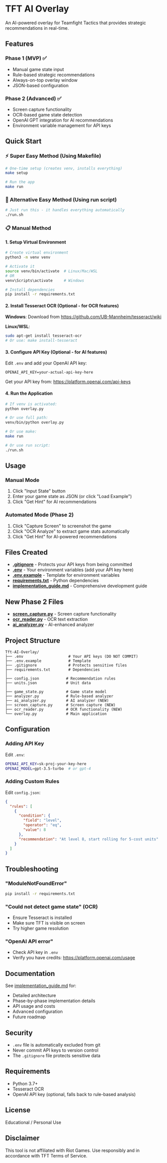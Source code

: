 # TFT AI Overlay

An AI-powered overlay for Teamfight Tactics that provides strategic recommendations in real-time.

## Features

### Phase 1 (MVP) ✅
- Manual game state input
- Rule-based strategic recommendations
- Always-on-top overlay window
- JSON-based configuration

### Phase 2 (Advanced) ✅
- Screen capture functionality
- OCR-based game state detection
- OpenAI GPT integration for AI recommendations
- Environment variable management for API keys

## Quick Start

### ⚡ Super Easy Method (Using Makefile)

```bash
# One-time setup (creates venv, installs everything)
make setup

# Run the app
make run
```

### 🚀 Alternative Easy Method (Using run script)

```bash
# Just run this - it handles everything automatically
./run.sh
```

### 📋 Manual Method

#### 1. Setup Virtual Environment

```bash
# Create virtual environment
python3 -m venv venv

# Activate it
source venv/bin/activate  # Linux/Mac/WSL
# OR
venv\Scripts\activate     # Windows

# Install dependencies
pip install -r requirements.txt
```

#### 2. Install Tesseract OCR (Optional - for OCR features)

**Windows**: Download from https://github.com/UB-Mannheim/tesseract/wiki

**Linux/WSL**:
```bash
sudo apt-get install tesseract-ocr
# Or use: make install-tesseract
```

#### 3. Configure API Key (Optional - for AI features)

Edit `.env` and add your OpenAI API key:
```
OPENAI_API_KEY=your-actual-api-key-here
```

Get your API key from: https://platform.openai.com/api-keys

#### 4. Run the Application

```bash
# If venv is activated:
python overlay.py

# Or use full path:
venv/bin/python overlay.py

# Or use make:
make run

# Or use run script:
./run.sh
```

## Usage

### Manual Mode
1. Click "Input State" button
2. Enter your game state as JSON (or click "Load Example")
3. Click "Get Hint" for AI recommendations

### Automated Mode (Phase 2)
1. Click "Capture Screen" to screenshot the game
2. Click "OCR Analyze" to extract game stats automatically
3. Click "Get Hint" for AI-powered recommendations

## Files Created

- **[.gitignore](.gitignore)** - Protects your API keys from being committed
- **[.env](.env)** - Your environment variables (add your API key here)
- **[.env.example](.env.example)** - Template for environment variables
- **[requirements.txt](requirements.txt)** - Python dependencies
- **[implementation_guide.md](implementation_guide.md)** - Comprehensive development guide

## New Phase 2 Files

- **[screen_capture.py](screen_capture.py)** - Screen capture functionality
- **[ocr_reader.py](ocr_reader.py)** - OCR text extraction
- **[ai_analyzer.py](ai_analyzer.py)** - AI-enhanced analyzer

## Project Structure

```
Tft-AI-Overlay/
├── .env                    # Your API keys (DO NOT COMMIT)
├── .env.example            # Template
├── .gitignore              # Protects sensitive files
├── requirements.txt        # Dependencies
│
├── config.json            # Recommendation rules
├── units.json             # Unit data
│
├── game_state.py          # Game state model
├── analyzer.py            # Rule-based analyzer
├── ai_analyzer.py         # AI analyzer (NEW)
├── screen_capture.py      # Screen capture (NEW)
├── ocr_reader.py          # OCR functionality (NEW)
└── overlay.py             # Main application
```

## Configuration

### Adding API Key

Edit `.env`:
```bash
OPENAI_API_KEY=sk-proj-your-key-here
OPENAI_MODEL=gpt-3.5-turbo  # or gpt-4
```

### Adding Custom Rules

Edit `config.json`:
```json
{
  "rules": [
    {
      "condition": {
        "field": "level",
        "operator": "eq",
        "value": 8
      },
      "recommendation": "At level 8, start rolling for 5-cost units"
    }
  ]
}
```

## Troubleshooting

### "ModuleNotFoundError"
```bash
pip install -r requirements.txt
```

### "Could not detect game state" (OCR)
- Ensure Tesseract is installed
- Make sure TFT is visible on screen
- Try higher game resolution

### "OpenAI API error"
- Check API key in `.env`
- Verify you have credits: https://platform.openai.com/usage

## Documentation

See [implementation_guide.md](implementation_guide.md) for:
- Detailed architecture
- Phase-by-phase implementation details
- API usage and costs
- Advanced configuration
- Future roadmap

## Security

- `.env` file is automatically excluded from git
- Never commit API keys to version control
- The `.gitignore` file protects sensitive data

## Requirements

- Python 3.7+
- Tesseract OCR
- OpenAI API key (optional, falls back to rule-based analysis)

## License

Educational / Personal Use

## Disclaimer

This tool is not affiliated with Riot Games. Use responsibly and in accordance with TFT Terms of Service.
